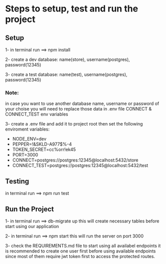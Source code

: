 # Steps to setup, test and run the project

## Setup

1- in terminal run ==> npm install

2- create a dev database: name(store), username(postgres), password(12345)

3- create a test database: name(test), username(postgres), password(12345)

### Note:

in case you want to use another database name, username or password of your choise you will need to replace those data in .env file CONNECT & CONNECT_TEST env variables

3- create a .env file and add it to project root then set the following enviroment variables:

- NODE_ENV=dev
- PEPPER=!&SKLD-A977$%-4
- TOKEN_SECRET=cc%orr!ek45
- PORT=3000
- CONNECT=postgres://postgres:12345@localhost:5432/store
- CONNECT_TEST=postgres://postgres:12345@localhost:5432/test

## Testing

in terminal run ==> npm run test

## Run the Project

1- in terminal run ==> db-migrate up
this will create necessary tables before start using our application

2- in terminal run ==> npm start
this will run the server on port 3000

3- check the REQUIREMENTS.md file to start using all availabel endpoints
it is recommended to create one user first before using available endpoints since most of them require jwt token first to access the protected routes.
